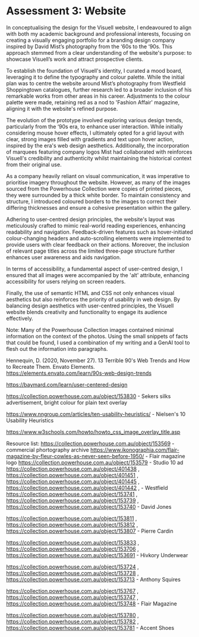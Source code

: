 # Assessment 3: Website

In conceptualising the design for the Visuell website, I endeavoured to align with both my academic background and professional interests, focusing on creating a visually engaging portfolio for a branding design company inspired by David Mist’s photography from the ‘60s to the ‘90s. This approach stemmed from a clear understanding of the website's purpose: to showcase Visuell’s work and attract prospective clients.

To establish the foundation of Visuell's identity, I curated a mood board, leveraging it to define the typography and colour palette. While the initial plan was to centre the website around Mist’s photography from Westfield Shoppingtown catalogues, further research led to a broader inclusion of his remarkable works from other areas in his career. Adjustments to the colour palette were made, retaining red as a nod to 'Fashion Affair' magazine, aligning it with the website's refined purpose.

The evolution of the prototype involved exploring various design trends, particularly from the ‘90s era, to enhance user interaction. While initially considering mouse hover effects, I ultimately opted for a grid layout with clear, strong images filled with gradients and text upon hover action, inspired by the era's web design aesthetics. Additionally, the incorporation of marquees featuring company logos Mist had collaborated with reinforces Visuell's credibility and authenticity whilst maintaining the historical context from their original use.

As a company heavily reliant on visual communication, it was imperative to prioritise imagery throughout the website. However, as many of the images sourced from the Powerhouse Collection were copies of printed pieces, they were surrounded by a thick white border. To maintain consistency and structure, I introduced coloured borders to the images to correct their differing thicknesses and ensure a cohesive presentation within the gallery.

Adhering to user-centred design principles, the website's layout was meticulously crafted to mimic real-world reading experiences, enhancing readability and navigation. Feedback-driven features such as hover-initiated colour-changing headers and auto-scrolling elements were implemented to provide users with clear feedback on their actions. Moreover, the inclusion of relevant page titles across the limited three-page structure further enhances user awareness and aids navigation.

In terms of accessibility, a fundamental aspect of user-centred design, I ensured that all images were accompanied by the 'alt' attribute, enhancing accessibility for users relying on screen readers.

Finally, the use of semantic HTML and CSS not only enhances visual aesthetics but also reinforces the priority of usability in web design. By balancing design aesthetics with user-centred principles, the Visuell website blends creativity and functionality to engage its audience effectively.



Note:
Many of the Powerhouse Collection images contained minimal information on the context of the photos. Using the small snippets of facts that could be found, I used a combination of my writing and a GenAI tool to flesh out the information into paragraphs.


Hennequin, D. (2020, November 27). 13 Terrible 90's Web Trends and How to Recreate Them. Envato Elements. https://elements.envato.com/learn/90s-web-design-trends 

https://baymard.com/learn/user-centered-design


https://collection.powerhouse.com.au/object/153830 - Sekers silks advertisement, bright colour for plain text overlay

https://www.nngroup.com/articles/ten-usability-heuristics/ - Nielsen's 10 Usability Heuristics

https://www.w3schools.com/howto/howto_css_image_overlay_title.asp


Resource list:
https://collection.powerhouse.com.au/object/153569 - commercial phortography archive
https://www.ikonographia.com/flair-magazine-by-fleur-cowles-as-never-seen-before-1950/ - Flair magazine logo
https://collection.powerhouse.com.au/object/153579 - Studio 10 ad
https://collection.powerhouse.com.au/object/401438 , https://collection.powerhouse.com.au/object/401451 , https://collection.powerhouse.com.au/object/401445 , https://collection.powerhouse.com.au/object/401442 ,  - Westfield
https://collection.powerhouse.com.au/object/153741 , https://collection.powerhouse.com.au/object/153739 , https://collection.powerhouse.com.au/object/153740 - David Jones

https://collection.powerhouse.com.au/object/153811 , https://collection.powerhouse.com.au/object/153812 , https://collection.powerhouse.com.au/object/153807 - Pierre Cardin

https://collection.powerhouse.com.au/object/153833 , https://collection.powerhouse.com.au/object/153706 , https://collection.powerhouse.com.au/object/153691 - Hivkory Underwear

https://collection.powerhouse.com.au/object/153724 , https://collection.powerhouse.com.au/object/153728 , https://collection.powerhouse.com.au/object/153713 - Anthony Squires

https://collection.powerhouse.com.au/object/153767 , https://collection.powerhouse.com.au/object/153747 , https://collection.powerhouse.com.au/object/153748 - Flair Magazine

https://collection.powerhouse.com.au/object/153780 , https://collection.powerhouse.com.au/object/153782 , https://collection.powerhouse.com.au/object/153781 - Accent Shoes

